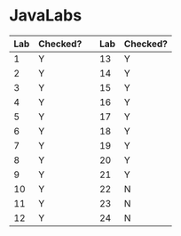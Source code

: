 # JavaLabs
| Lab  | Checked? |  | Lab | Checked? | 
| ------- | -------- | ------- | -------- | -------- |
| 1  | Y |  | 13 | Y |
| 2  | Y |  | 14 | Y |
| 3  | Y |  | 15 | Y |
| 4  | Y |  | 16 | Y |
| 5  | Y |  | 17 | Y |
| 6  | Y |  | 18 | Y |
| 7  | Y |  | 19 | Y |
| 8  | Y |  | 20 | Y |
| 9  | Y |  | 21 | Y |
| 10 | Y |  | 22 | N |
| 11 | Y |  | 23 | N |
| 12 | Y |  | 24 | N |

